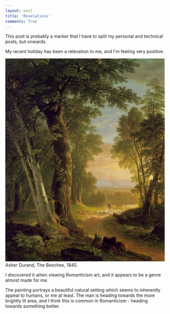 ```yaml
---
layout: post
title: 'Revelations'
comments: True
---
```


This post is probably a marker that I have to split my personal and technical posts, but onwards.

My recent holiday has been a relevation to me, and I'm feeling very positive. 


![sam](/assets/7121210zoomed.jpeg)
Asher Durand, The Beeches, 1845.

I discovered it when viewing Romanticism art, and it appears to be a genre almost made for me. 

The painting portrays a beautiful natural setting which seems to inherently appeal to humans, or me at least. The man is heading towards the more brightly lit area, and I think this is common in Romanticism - heading towards something better.
